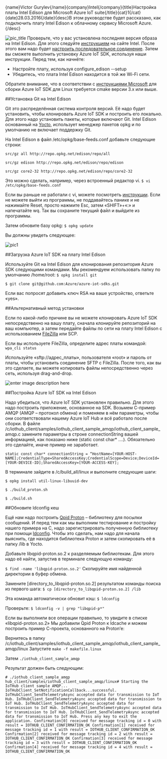 {name}Victor Gurylev{/name}{company}Intel{/company}{title}Настройка платы Intel Edison для Microsoft Azure IoT suite{/title}{cat}1{/cat}{date}28.03.2016{/date}{desc}В этом руководстве будет рассказано, как подключить плату Intel Edison к облачному сервису Microsoft Azure.{/desc}

![pic_title](https://habrastorage.org/files/655/3e6/b79/6553e6b797824cbba34ba93d082e7a4c.jpg)
Проверьте, что у вас установлена последняя версия образа на Intel Edison. Для этого следуйте [инструкциям](https://software.intel.com/en-us/iot/library/edison-getting-started) на сайте Intel. После этого вам надо будет [настроить последовательное соединение](https://software.intel.com/en-us/setting-up-serial-terminal-intel-edison-board). Затем вы сможете выполнить установку Azure IoT SDK, используя наши инструкции.
Перед тем, как начнёте:

- Настройте плату, используя configure_edison --setup
- Убедитесь, что плата Intel Edison находится в той же Wi-Fi сети.

Обратите внимание, что в соответствии с [инструкциями Microsoft](https://github.com/Azure/azure-iot-sdks/blob/master/c/doc/devbox_setup.md) для сборки Azure IoT SDK для Linux требуется cmake версии 3.x или выше.

##Установка Git на Intel Edison

Git это распределённая система контроля версий. Её надо будет установить, чтобы клонировать Azure IoT SDK и построить его локально. Для этого надо установить пакеты, которые включают Git. Intel Edison основанный на [Yocto](http://www.yoctoproject.org/docs/latest/adt-manual/adt-manual.html), использует менеджер пакетов opkg и по умолчанию не включает поддержку Git.

На Intel Edison в файл /etc/opkg/base-feeds.conf добавьте следующие строки:

`src/gz all http://repo.opkg.net/edison/repo/all`

`src/gz edison http://repo.opkg.net/edison/repo/edison`

`src/gz core2-32 http://repo.opkg.net/edison/repo/core2-32`

Это можно сделать, например, через встроенный редактор vi. 
`$ vi /etc/opkg/base-feeds.conf`

Если вы раньше не работали с vi, можете посмотреть [инструкции](https://www.cs.colostate.edu/helpdocs/vi.html). Если не можете выйти из программы, не поддавайтесь панике и не нажимайте Reset, просто нажмите Esc, затем «SHIFT»+«:» и напечатайте wq. Так вы сохраните текущий файл и выйдите из программы.

Затем обновите базу opkg:
`$ opkg update`


Вы должны увидеть следующее:

![pic1](https://habrastorage.org/files/b3f/751/88c/b3f75188cc7f432cb85b3c70a1c6f26c.jpg)

##Загрузка Azure IoT SDK на плату Intel Edison

Используйте Git на Intel Edison для клонирования репозитория Azure SDK следующими командами. Мы рекомендуем использовать папку по умолчанию /home/root:
`$ opkg install git`

`$ git clone git@github.com:Azure/azure-iot-sdks.git`

Если вас попросят добавить ключ RSA на ваше устройство, ответьте «yes».

##Альтернативный метод установки

Если по какой-либо причине вы не можете клонировать Azure IoT SDK непосредственно на вашу плату, сначала клонируйте репозиторий на ваш компьютер, а затем передайте файлы по сети на плату Intel Edison с использованием [FileZilla](https://filezilla-project.org/) или SCP.

Если вы используете FileZilla, определите адрес платы командой:
`wpa_cli status`

Используйте «sftp://адрес_платы», пользователя «root» и пароль от платы, чтобы установить соединение SFTP c FileZilla. После того, как вы это сделаете, вы можете копировать файлы непосредственно через сеть, используя drag-and-drop.

![enter image description here](https://habrastorage.org/files/0ff/a95/9e6/0ffa959e674b406dbade1b8b729b2661.png)

##Постройка Azure IoT SDK на Intel Edison

Надо убедиться, что Azure IoT SDK установлен правильно. Для этого надо построить приложение, основанное на SDK. Возьмем С-пример AMQP (AMQP – протокол обмена) и поменяем в нём параметры, чтобы они соответствовали нашему Azure IoT Hub и всё работало после сборки.
В файле /c/iothub_client/samples/iothub_client_sample_amqp/iothub_client_sample_amqp.c замените параметры в строке connectionString вашей информацией, как показано ниже (static const char* ….). Обязательно это сделайте, иначе пример не заработает.

`static const char* connectionString = “HostName=[YOUR-HOST-NAME];CredentialType=SharedAccessKey;CredentialScope=Device;DeviceId=[YOUR-DEVICE-ID];SharedAccessKey=[YOUR-ACCESS-KEY];`


В терминале зайдите в /c/build_all/linux и выполните следующие шаги:

`$ opkg install util-linux-libuuid-dev`

`$ ./build_proton.sh`

`$ ./build.sh`


##Обновите ldconfig кеш

Ещё нам надо построить [Qpid Proton](http://qpid.apache.org/releases/qpid-proton-0.5/) – библиотеку для посылки сообщений. И перед тем как мы выполним тестирование и постройку нашего примера на C, надо зарегистрировать полученную библиотеку при помощи [ldconfig](http://codeyarns.com/2014/01/14/how-to-add-library-directory-to-ldconfig-cache/). Чтобы это сделать, нам надо для начала выяснить, где находится библиотека Proton и затем скопировать её в папку /lib в Yocto.

Добавьте libqpid-proton.so.2 к разделяемым библиотекам. Для этого надо её найти, запустив в терминале следующую команду:

`$ find -name 'libqpid-proton.so.2'`
Скопируйте имя найденной директории в буфер обмена.

Замените [directory_to_libqpid-proton.so.2] результатом команды поиска из первого шага:
`$ cp [directory_to_libqpid-proton.so.2] /lib`


Эта команда автоматически обновит кэш:
`$ ldconfig`

Проверьте:
`$ ldconfig -v | grep "libqpid-p*"`

Если вы выполнили все операции правильно, то увидите в списке «libqpid-proton.so.2»
Мы добавили Qpid Proton к ldcache и можем построить пример С-проекта, основанного на Proton’е:

Вернитесь в папку /c/iothub_client/samples/iothub_client_sample_amqp/iothub_client_sample_amqp/linux
Запустите 
`make -f makefile.linux`

Затем 
`./iothub_client_sample_amqp`


Результат должен быть следующим:

`# ./iothub_client_sample_amqp 
hub_client/samples/iothub_client_sample_amqp/linux#
Starting the IoTHub client sample AMQP... 
IoTHubClient_SetNotificationCallback...successful.
IoTHubClient_SendTelemetryAsync accepted data for transmission to IoT Hub.
IoTHubClient_SendTelemetryAsync accepted data for transmission to IoT Hub.
IoTHubClient_SendTelemetryAsync accepted data for transmission to IoT Hub.
IoTHubClient_SendTelemetryAsync accepted data for transmission to IoT Hub.
IoTHubClient_SendTelemetryAsync accepted data for transmission to IoT Hub.
Press any key to exit the application.
Confirmation[0] received for message tracking id = 0 with result =
IOTHUB_CLIENT_CONFIRMATION_OK
Confirmation[1] received for message tracking id = 1 with result =
IOTHUB_CLIENT_CONFIRMATION_OK
Confirmation[2] received for message tracking id = 2 with result =
IOTHUB_CLIENT_CONFIRMATION_OK
Confirmation[3] received for message tracking id = 3 with result =
IOTHUB_CLIENT_CONFIRMATION_OK
Confirmation[4] received for message tracking id = 4 with result =
IOTHUB_CLIENT_CONFIRMATION_OK`
